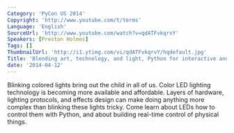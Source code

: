 ```yaml
---
Category: 'PyCon US 2014'
Copyright: 'http://www.youtube.com/t/terms'
Language: 'English'
SourceUrl: 'http://www.youtube.com/watch?v=qdATFvkqrvY'
Speakers: [Preston Holmes]
Tags: []
ThumbnailUrl: 'http://i1.ytimg.com/vi/qdATFvkqrvY/hqdefault.jpg'
Title: 'Blending art, technology, and light, Python for interactive and real time'
date: '2014-04-12'
---
```

Blinking colored lights bring out the child in all of us. Color LED lighting technology is becoming more available and affordable. Layers of hardware, lighting protocols, and effects design can make doing anything more complex than blinking these lights tricky. Come learn about LEDs how to control them with Python, and about building real-time control of physical things.